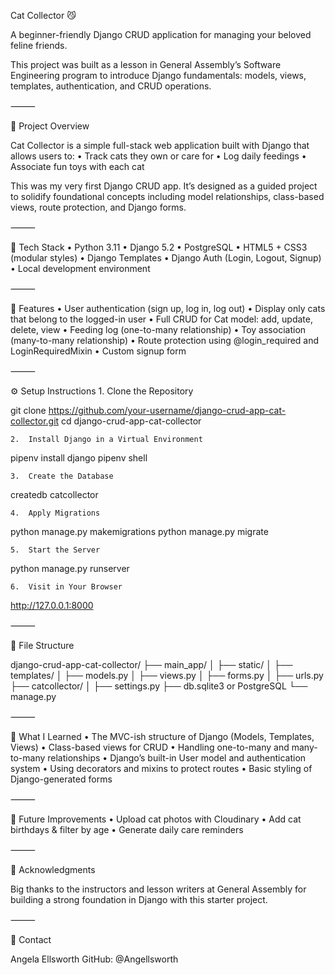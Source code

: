 Cat Collector 😼

A beginner-friendly Django CRUD application for managing your beloved feline friends.

This project was built as a lesson in General Assembly’s Software Engineering program to introduce Django fundamentals: models, views, templates, authentication, and CRUD operations.

⸻

🚀 Project Overview

Cat Collector is a simple full-stack web application built with Django that allows users to:
	•	Track cats they own or care for
	•	Log daily feedings
	•	Associate fun toys with each cat

This was my very first Django CRUD app. It’s designed as a guided project to solidify foundational concepts including model relationships, class-based views, route protection, and Django forms.

⸻

🧰 Tech Stack
	•	Python 3.11
	•	Django 5.2
	•	PostgreSQL
	•	HTML5 + CSS3 (modular styles)
	•	Django Templates
	•	Django Auth (Login, Logout, Signup)
	•	Local development environment

⸻

📂 Features
	•	User authentication (sign up, log in, log out)
	•	Display only cats that belong to the logged-in user
	•	Full CRUD for Cat model: add, update, delete, view
	•	Feeding log (one-to-many relationship)
	•	Toy association (many-to-many relationship)
	•	Route protection using @login_required and LoginRequiredMixin
	•	Custom signup form

⸻

⚙️ Setup Instructions
	1.	Clone the Repository

git clone https://github.com/your-username/django-crud-app-cat-collector.git
cd django-crud-app-cat-collector


	2.	Install Django in a Virtual Environment

pipenv install django
pipenv shell


	3.	Create the Database

createdb catcollector


	4.	Apply Migrations

python manage.py makemigrations
python manage.py migrate


	5.	Start the Server

python manage.py runserver


	6.	Visit in Your Browser

http://127.0.0.1:8000



⸻

📁 File Structure

django-crud-app-cat-collector/
├── main_app/
│   ├── static/
│   ├── templates/
│   ├── models.py
│   ├── views.py
│   ├── forms.py
│   ├── urls.py
├── catcollector/
│   ├── settings.py
├── db.sqlite3 or PostgreSQL
└── manage.py



⸻

🧠 What I Learned
	•	The MVC-ish structure of Django (Models, Templates, Views)
	•	Class-based views for CRUD
	•	Handling one-to-many and many-to-many relationships
	•	Django’s built-in User model and authentication system
	•	Using decorators and mixins to protect routes
	•	Basic styling of Django-generated forms

⸻

🚀 Future Improvements
	•	Upload cat photos with Cloudinary
	•	Add cat birthdays & filter by age
	•	Generate daily care reminders

⸻

🌟 Acknowledgments

Big thanks to the instructors and lesson writers at General Assembly for building a strong foundation in Django with this starter project.

⸻

📧 Contact

Angela Ellsworth
GitHub: @Angellsworth